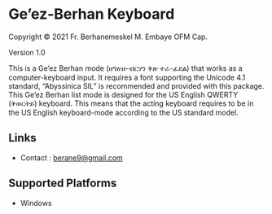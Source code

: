 Ge’ez-Berhan Keyboard
====================

Copyright © 2021 Fr. Berhanemeskel M. Embaye OFM Cap.

Version 1.0

This is a Ge’ez Berhan mode (ዘግዕዝ-ብርሃን ቅጽ ተራ-ፊደል) that works as a computer-keyboard input.
It requires a font supporting the Unicode 4.1 standard, “Abyssinica SIL” is recommended
and provided with this package. This Ge’ez Berhan list mode is designed for the US English
QWERTY (ቅወርትይ) keyboard. This means that the acting keyboard requires to be in the US English
keyboard-mode according to the US standard model. 

Links
-----
 * Contact       :  berane9@gmail.com 

Supported Platforms
-------------------
 * Windows

